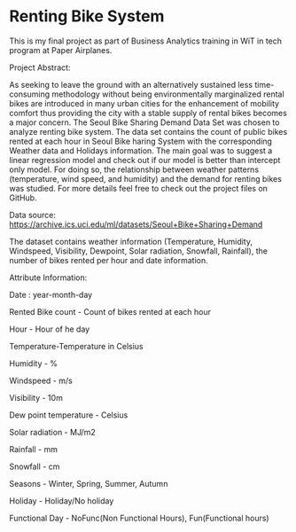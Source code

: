 # Renting Bike System
This is my final project as part of Business Analytics training in WiT in tech program at Paper Airplanes.

Project Abstract:

As seeking to leave the ground with an alternatively sustained less time-consuming methodology without being environmentally marginalized rental bikes are introduced in many urban cities for the enhancement of mobility comfort thus providing the city with a stable supply of rental bikes becomes a major concern.
The Seoul Bike Sharing Demand Data Set was chosen to analyze renting bike system. The data set contains the count of public bikes rented at each hour in Seoul Bike haring System with the corresponding Weather data and Holidays information.
The main goal was to suggest a linear regression model and check out if our model is better than intercept only model. For doing so, the relationship between weather patterns (temperature, wind speed, and humidity) and the demand for renting bikes was studied. For more details feel free to check out the project files on GitHub.

Data source: https://archive.ics.uci.edu/ml/datasets/Seoul+Bike+Sharing+Demand

The dataset contains weather information (Temperature, Humidity, Windspeed, Visibility, Dewpoint, Solar radiation, Snowfall, Rainfall), the number of bikes rented per hour and date information.

Attribute Information:

Date : year-month-day

Rented Bike count - Count of bikes rented at each hour

Hour - Hour of he day

Temperature-Temperature in Celsius

Humidity - %

Windspeed - m/s

Visibility - 10m

Dew point temperature - Celsius

Solar radiation - MJ/m2

Rainfall - mm

Snowfall - cm

Seasons - Winter, Spring, Summer, Autumn

Holiday - Holiday/No holiday

Functional Day - NoFunc(Non Functional Hours), Fun(Functional hours)
